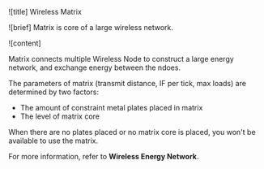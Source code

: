 ![title]
Wireless Matrix

![brief]
Matrix is core of a large wireless network.

![content]

Matrix connects multiple Wireless Node to construct a large energy network, and exchange energy between the ndoes.

The parameters of matrix (transmit distance, IF per tick, max loads) are determined by two factors:
   
* The amount of constraint metal plates placed in matrix
* The level of matrix core

When there are no plates placed or no matrix core is placed, you won't be available to use the matrix.

For more information, refer to __Wireless Energy Network__.

